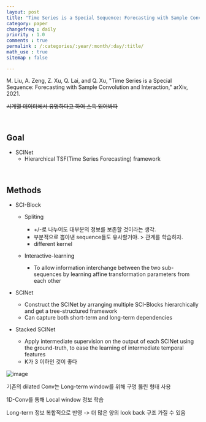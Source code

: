```yaml
---
layout: post
title: "Time Series is a Special Sequence: Forecasting with Sample Convolution and Interaction"
category: paper
changefreq : daily
priority : 1.0
comments : true
permalink : /:categories/:year/:month/:day/:title/
math_use : true
sitemap : false

---
```


M. Liu, A. Zeng, Z. Xu, Q. Lai, and Q. Xu, "Time Series is a Special Sequence: Forecasting with Sample Convolution and Interaction," arXiv, 2021.

~~시계열 데이터에서 유명하다고 하여 스윽 읽어봐따~~

<br>

## Goal

- SCINet
  - Hierarchical TSF(Time Series Forecasting) framework


<br>

## Methods

- SCI-Block
  - Spliting
    - +/-로 나누어도 대부분의 정보를 보존할 것이라는 생각.
    - 부분적으로 뽑아낸 sequence들도 유사할거야. > 관계를 학습하자.
    - different kernel

  - Interactive-learning
    - To allow information interchange between the two sub-sequences by learning affine transformation parameters from each other

- SCINet
  - Construct the SCINet by arranging multiple SCI-Blocks hierarchically and get a tree-structured framework
  - Can capture both short-term and long-term dependencies

- Stacked SCINet
  - Apply intermediate supervision on the output of each SCINet using the ground-truth, to ease the learning of intermediate temporal features
  - K가 3 이하인 것이 좋다


![image](https://user-images.githubusercontent.com/85778937/182807925-a977adc9-fdf3-472d-a9f8-8fe328bfaf67.png)



기존의 dilated Conv는 Long-term window를 위해 구멍 뚫린 형태 사용

1D-Conv를 통해 Local window 정보 학습

Long-term 정보 복합적으로 반영 -> 더 많은 양의 look back 구조 가질 수 있음
